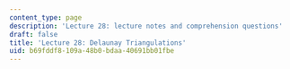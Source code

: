 ```yaml
---
content_type: page
description: 'Lecture 28: lecture notes and comprehension questions'
draft: false
title: 'Lecture 28: Delaunay Triangulations'
uid: b69fddf8-109a-48b0-bdaa-40691bb01fbe
---
```

